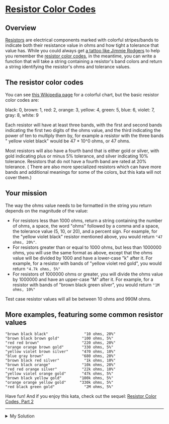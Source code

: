 # [Resistor Color Codes](https://www.codewars.com/kata/57cf3dad05c186ba22000348)

## Overview

[Resistors](https://en.wikipedia.org/wiki/Resistor) are electrical components marked with colorful stripes/bands to
indicate both their resistance value in ohms and how tight a tolerance that value has. While you could always
get [a tattoo like Jimmie Rodgers](https://www.wired.com/2013/01/resistor-code-arm-tattoo/) to help you remember
the [resistor color codes](https://en.wikipedia.org/wiki/Electronic_color_code#Resistor_color-coding), in the meantime,
you can write a function that will take a string containing a resistor's band colors and return a string identifying the
resistor's ohms and tolerance values.

## The resistor color codes

You can see [this Wikipedia page](https://en.wikipedia.org/wiki/Electronic_color_code#Resistor_color-coding) for a
colorful chart, but the basic resistor color codes are:

black: 0, brown: 1, red: 2, orange: 3, yellow: 4, green: 5, blue: 6, violet: 7, gray: 8, white: 9

Each resistor will have at least three bands, with the first and second bands indicating the first two digits of the
ohms value, and the third indicating the power of ten to multiply them by, for example a resistor with the three bands "
yellow violet black" would be 47 \* 10^0 ohms, or 47 ohms.

Most resistors will also have a fourth band that is either gold or silver, with gold indicating plus or minus 5%
tolerance, and silver indicating 10% tolerance. Resistors that do not have a fourth band are rated at 20% tolerance. (
There are also more specialized resistors which can have more bands and additional meanings for some of the colors, but
this kata will not cover them.)

## Your mission

The way the ohms value needs to be formatted in the string you return depends on the magnitude of the value:

- For resistors less than 1000 ohms, return a string containing the number of ohms, a space, the word "ohms" followed by
  a comma and a space, the tolerance value (5, 10, or 20), and a percent sign. For example, for the "yellow violet
  black" resistor mentioned above, you would return `"47 ohms, 20%"`.
- For resistors greater than or equal to 1000 ohms, but less than 1000000 ohms, you will use the same format as above,
  except that the ohms value will be divided by 1000 and have a lower-case "k" after it. For example, for a resistor
  with bands of "yellow violet red gold", you would return `"4.7k ohms, 5%"`
- For resistors of 1000000 ohms or greater, you will divide the ohms value by 1000000 and have an upper-case "M" after
  it. For example, for a resistor with bands of "brown black green silver", you would return `"1M ohms, 10%"`

Test case resistor values will all be between 10 ohms and 990M ohms.

## More examples, featuring some common resistor values

    "brown black black"                "10 ohms, 20%"
    "brown black brown gold"          "100 ohms, 5%"
    "red red brown"                   "220 ohms, 20%"
    "orange orange brown gold"        "330 ohms, 5%"
    "yellow violet brown silver"      "470 ohms, 10%"
    "blue gray brown"                 "680 ohms, 20%"
    "brown black red silver"           "1k ohms, 10%"
    "brown black orange"              "10k ohms, 20%"
    "red red orange silver"           "22k ohms, 10%"
    "yellow violet orange gold"       "47k ohms, 5%"
    "brown black yellow gold"        "100k ohms, 5%"
    "orange orange yellow gold"      "330k ohms, 5%"
    "red black green gold"             "2M ohms, 5%"

Have fun! And if you enjoy this kata, check out the
sequel: [Resistor Color Codes, Part 2](https://www.codewars.com/kata/5855777bb45c01bada0002ac)

---

<details><summary>My Solution</summary>

```js
function decodeResistorColors(bands) {
  const bandColors = bands.split(' ')
  const colors = ['black', 'brown', 'red', 'orange', 'yellow', 'green', 'blue', 'violet', 'gray', 'white']
  const ohmValue =
    (colors.indexOf(bandColors[0]) * 10 + colors.indexOf(bandColors[1])) * 10 ** colors.indexOf(bandColors[2])
  const tolerance = bandColors[3] === 'gold' ? 5 : bandColors[3] === 'silver' ? 10 : 20

  return ohmValue < 1000
    ? `${ohmValue} ohms, ${tolerance}%`
    : ohmValue < 1000000
      ? `${ohmValue / 1000}k ohms, ${tolerance}%`
      : `${ohmValue / 1000000}M ohms, ${tolerance}%`
}
```

</details>
